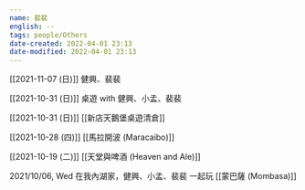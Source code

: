 ```yaml
---
name: 裴裴
english: --
tags: people/Others
date-created: 2022-04-01 23:13
date-modified: 2022-04-01 23:13
---
```



[[2021-11-07 (日)]] 健興、裴裴

[[2021-10-31 (日)]] 桌遊 with 健興、小孟、裴裴

[[2021-10-31 (日)]] [[新店天鵝堡桌遊清倉]]

[[2021-10-28 (四)]] [[馬拉開波 (Maracaibo)]]

[[2021-10-19 (二)]] [[天堂與啤酒 (Heaven and Ale)]]

2021/10/06, Wed 在我內湖家，健興、小孟、裴裴 一起玩 [[蒙巴薩 (Mombasa)]]